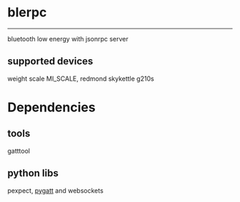 # blerpc
---------------------------------------
bluetooth low energy with jsonrpc server
## supported devices
weight scale MI_SCALE,
redmond skykettle g210s
# Dependencies
## tools
gatttool
## python libs 
 pexpect, [pygatt](https://github.com/peplin/pygatt) and websockets
